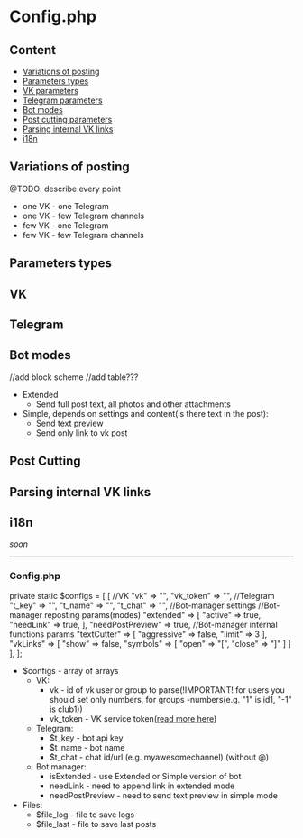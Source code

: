 # Config.php

## Content

* [Variations of posting](#variations-of-posting)
* [Parameters types](#parameters-types)
* [VK parameters](#vk)
* [Telegram parameters](#telegram)
* [Bot modes](#bot-modes)
* [Post cutting parameters](#post-cutting)
* [Parsing internal VK links](#parsing-internal-vk-links)
* [i18n](#i18n)

## Variations of posting

@TODO: describe every point
* one VK - one Telegram
* one VK - few Telegram channels
* few VK - one Telegram
* few VK - few Telegram channels

## Parameters types

## VK

## Telegram

## Bot modes

//add block scheme
//add table???

* Extended
    * Send full post text, all photos and other attachments
* Simple, depends on settings and content(is there text in the post):
    * Send text preview 
    * Send only link to vk post

## Post Cutting

## Parsing internal VK links

## i18n

*soon*


---

### Config.php

private static $configs = [
        [
            //VK
            "vk" => "",
            "vk_token" => "",
            //Telegram
            "t_key" => "",
            "t_name" => "",
            "t_chat" => "",
            //Bot-manager settings
            //Bot-manager reposting params(modes)
            "extended" => [
                "active" => true,
                "needLink" => true,
            ],
            "needPostPreview" => true,
            //Bot-manager internal functions params
            "textCutter" => [
                "aggressive" => false,
                "limit" => 3
            ],
            "vkLinks" => [
                "show" => false,
                "symbols" => [
                    "open" => "[",
                    "close" => "]"
                ]
            ]
        ],
    ];

* $configs - array of arrays
    * VK:
        * vk - id of vk user or group to parse(!IMPORTANT! for users you should set only numbers, for groups -numbers(e.g. "1" is id1, "-1" is club1))
        * vk_token - VK service token([read more here](https://vk.com/dev/service_token))
    * Telegram:
        * $t_key - bot api key
        * $t_name - bot name
        * $t_chat - chat id/url (e.g. myawesomechannel) (without @)
    * Bot manager:
        * isExtended - use Extended or Simple version of bot
        * needLink - need to append link in extended mode
        * needPostPreview - need to send text preview in simple mode
* Files:
    * $file_log - file to save logs
    * $file_last - file to save last posts